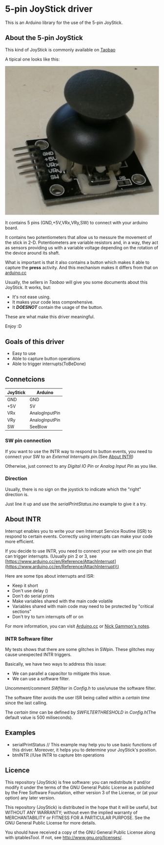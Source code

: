 # 5-pin JoyStick driver

This is an Arduino library for the use of the 5-pin JoyStick.

## About the 5-pin JoyStick

This kind of JoyStick is commonly available on [Taobao](http://www.taobao.com "http://www.taobao.com")

A tipical one looks like this:

![](https://github.com/HongweiQin/JoyStick/raw/master/JoyStick.png)

It contains 5 pins \(GND,+5V,VRx,VRy,SW\) to connect with your arduino board.

It contains two potentiometers that allow us to messure the movement of the stick in 2-D. 
Potentiometers are variable resistors and, in a way, they act as sensors providing us with a variable voltage depending on the rotation of the device around its shaft.

What is important is that it also contains a button which makes it able to capture the **press** activity. 
And this mechanism makes it differs from that on [arduino.cc](https://www.arduino.cc/en/Tutorial/JoyStick "https://www.arduino.cc/en/Tutorial/JoyStick")

Usually, the sellers in _Taobao_ will give you some documents about this JoyStick. It works, but:

* It's not ease using.
* It makes your code less comprehensive.
* It ***DOESNOT*** contain the usage of the button.

These are what make this driver meaningful.

Enjoy :D

## Goals of this driver
* Easy to use
* Able to capture button operations
* Able to trigger interrupts\(ToBeDone\)

## Connetcions

JoyStick | Arduino 
---|---
GND|GND
+5V|5V
VRx|AnalogInputPin
VRy|AnalogInputPin
SW|SeeBlow

### SW pin connection
If you want to use the INTR way to respond to button events, you need to connect your SW to an *External Interrupts pin*.\(See [About INTR](#About-INTR)\)

Otherwise, just connect to any *Digital IO Pin* or *Analog Input Pin* as you like.

### Direction
Usually, there is no sign on the joystick to indicate which the "right" direction is.

Just line it up and use the *serialPrintStatus.ino* example to give it a try.

## About INTR
Interrupt enables you to write your own Interrupt Service Routine \(ISR\) to respond to certain events. 
Correctly using interrupts can make your code more efficient.

If you decide to use INTR, you need to connect your sw with one pin that can trigger interrupts.
\(Usually pin 2 or 3, see [https://www.arduino.cc/en/Reference/AttachInterrupt](https://www.arduino.cc/en/Reference/AttachInterrupt)\)

Here are some tips about interrupts and ISR:

* Keep it short
* Don't use delay ()
* Don't do serial prints
* Make variables shared with the main code volatile
* Variables shared with main code may need to be protected by "critical sections"
* Don't try to turn interrupts off or on

For more information, you can visit [Arduino.cc](https://www.arduino.cc/en/Reference/AttachInterrupt) or [Nick Gammon's notes](http://gammon.com.au/interrupts).

### INTR Software filter

My tests shows that there are some glitches in SWpin. These glitches may cause unexpected INTR triggers.

Basically, we have two ways to address this issue:

+ We can parallel a capacitor to mitigate this issue.
+ We can use a software filter.

Uncomment/comment *SWfilter* in *Config.h* to use/unuse the software filter.

The software filter avoids the user ISR being called within a *certain time* since the last calling. 

The *certain time* can be defined by *SWFILTERTHRESHOLD* in *Config.h*\(The default value is 500 miliseconds\).

## Examples

* serialPrintStatus // This example may help you to use basic functions of this driver. Moreover, it helps you to determine your JoyStick's position.
* btnINTR //Use INTR to capture btn operations

## Licence

This repository (JoyStick) is free software: you can redistribute it and/or modify it under the terms of the GNU General Public License as published by the Free Software Foundation, either version 3 of the License, or (at your option) any later version.

This repository (JoyStick) is distributed in the hope that it will be useful, but WITHOUT ANY WARRANTY; without even the implied warranty of MERCHANTABILITY or FITNESS FOR A PARTICULAR PURPOSE. See the GNU General Public License for more details.

You should have received a copy of the GNU General Public License along with iptablesTool. If not, see http://www.gnu.org/licenses/.
